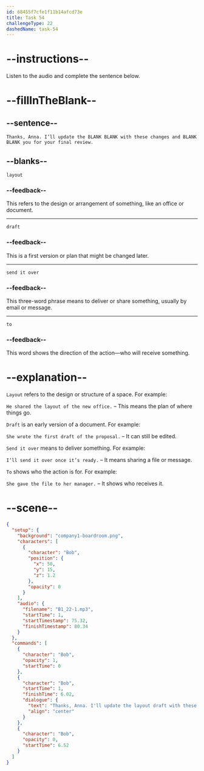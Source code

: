 ```yaml
---
id: 68455f7cfe1f11b14afcd73e
title: Task 54
challengeType: 22
dashedName: task-54
---
```


<!-- (Audio) Bob: Thanks, Anna. I’ll update the layout draft with these changes and send it over to you for your final review. -->

# --instructions--

Listen to the audio and complete the sentence below.

# --fillInTheBlank--

## --sentence--

`Thanks, Anna. I’ll update the BLANK BLANK with these changes and BLANK BLANK you for your final review.`

## --blanks--

`layout`

### --feedback--

This refers to the design or arrangement of something, like an office or document.

---

`draft`

### --feedback--

This is a first version or plan that might be changed later.

---

`send it over`

### --feedback--

This three-word phrase means to deliver or share something, usually by email or message.

---

`to`

### --feedback--

This word shows the direction of the action—who will receive something.

# --explanation--

`Layout` refers to the design or structure of a space. For example:  

`He shared the layout of the new office.` – This means the plan of where things go.

`Draft` is an early version of a document. For example:  

`She wrote the first draft of the proposal.` – It can still be edited.

`Send it over` means to deliver something. For example:  

`I’ll send it over once it’s ready.` – It means sharing a file or message.

`To` shows who the action is for. For example:  

`She gave the file to her manager.` – It shows who receives it.

# --scene--

```json
{
  "setup": {
    "background": "company1-boardroom.png",
    "characters": [
      {
        "character": "Bob",
        "position": {
          "x": 50,
          "y": 15,
          "z": 1.2
        },
        "opacity": 0
      }
    ],
    "audio": {
      "filename": "B1_22-1.mp3",
      "startTime": 1,
      "startTimestamp": 75.32,
      "finishTimestamp": 80.34
    }
  },
  "commands": [
    {
      "character": "Bob",
      "opacity": 1,
      "startTime": 0
    },
    {
      "character": "Bob",
      "startTime": 1,
      "finishTime": 6.02,
      "dialogue": {
        "text": "Thanks, Anna. I'll update the layout draft with these changes and send it over to you for your final review.",
        "align": "center"
      }
    },
    {
      "character": "Bob",
      "opacity": 0,
      "startTime": 6.52
    }
  ]
}
```
